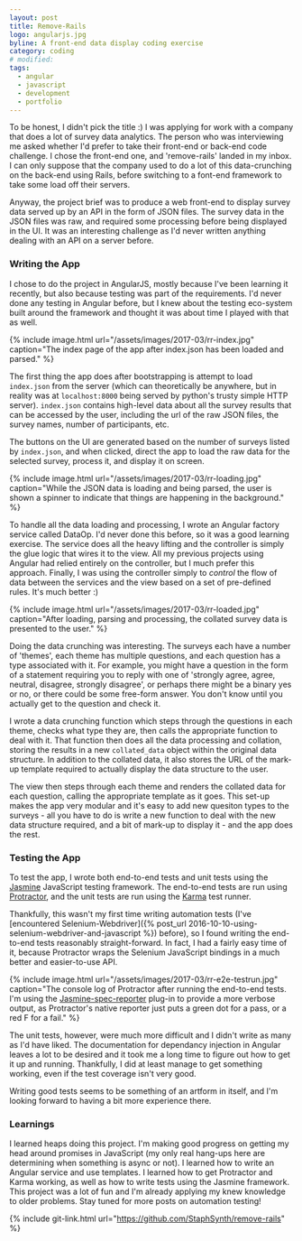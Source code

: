 ```yaml
---
layout: post
title: Remove-Rails
logo: angularjs.jpg
byline: A front-end data display coding exercise
category: coding
# modified:
tags:
  - angular
  - javascript
  - development
  - portfolio
---
```


To be honest, I didn't pick the title :) I was applying for work with a company that does a lot of survey data analytics. The person who was interviewing me asked whether I'd prefer to take their front-end or back-end code challenge. I chose the front-end one, and 'remove-rails' landed in my inbox. I can only suppose that the company used to do a lot of this data-crunching on the back-end using Rails, before switching to a font-end framework to take some load off their servers.

Anyway, the project brief was to produce a web front-end to display survey data served up by an API in the form of JSON files. The survey data in the JSON files was raw, and required some processing before being displayed in the UI. It was an interesting challenge as I'd never written anything dealing with an API on a server before.

### Writing the App

I chose to do the project in AngularJS, mostly because I've been learning it recently, but also because testing was part of the requirements. I'd never done any testing in Angular before, but I knew about the testing eco-system built around the framework and thought it was about time I played with that as well.

{% include image.html url="/assets/images/2017-03/rr-index.jpg" caption="The index page of the app after index.json has been loaded and parsed." %}

The first thing the app does after bootstrapping is attempt to load `index.json` from the server (which can theoretically be anywhere, but in reality was at `localhost:8000` being served by python's trusty simple HTTP server). `index.json` contains high-level data about all the survey results that can be accessed by the user, including the url of the raw JSON files, the survey names, number of participants, etc.

The buttons on the UI are generated based on the number of surveys listed by `index.json`, and when clicked, direct the app to load the raw data for the selected survey, process it, and display it on screen.

{% include image.html url="/assets/images/2017-03/rr-loading.jpg" caption="While the JSON data is loading and being parsed, the user is shown a spinner to indicate that things are happening in the background." %}

To handle all the data loading and processing, I wrote an Angular factory service called DataOp. I'd never done this before, so it was a good learning exercise. The service does all the heavy lifting and the controller is simply the glue logic that wires it to the view. All my previous projects using Angular had relied entirely on the controller, but I much prefer this approach. Finally, I was using the controller simply to _control_ the flow of data between the services and the view based on a set of pre-defined rules. It's much better :)

{% include image.html url="/assets/images/2017-03/rr-loaded.jpg" caption="After loading, parsing and processing, the collated survey data is presented to the user." %}

Doing the data crunching was interesting. The surveys each have a number of 'themes', each theme has multiple questions, and each question has a type associated with it. For example, you might have a question in the form of a statement requiring you to reply with one of 'strongly agree, agree, neutral, disagree, strongly disagree', or perhaps there might be a binary yes or no, or there could be some free-form answer. You don't know until you actually get to the question and check it.

I wrote a data crunching function which steps through the questions in each theme, checks what type they are, then calls the appropriate function to deal with it. That function then does all the data processing and collation, storing the results in a new `collated_data` object within the original data structure. In addition to the collated data, it also stores the URL of the mark-up template required to actually display the data structure to the user.

The view then steps through each theme and renders the collated data for each question, calling the appropriate template as it goes. This set-up makes the app very modular and it's easy to add new quesiton types to the surveys - all you have to do is write a new function to deal with the new data structure required, and a bit of mark-up to display it - and the app does the rest.

### Testing the App

To test the app, I wrote both end-to-end tests and unit tests using the [Jasmine](https://jasmine.github.io/) JavaScript testing framework. The end-to-end tests are run using [Protractor](http://www.protractortest.org/#/), and the unit tests are run using the [Karma](https://karma-runner.github.io/1.0/index.html) test runner.

Thankfully, this wasn't my first time writing automation tests (I've [encountered Selenium-Webdriver]({% post_url 2016-10-10-using-selenium-webdriver-and-javascript %}) before), so I found writing the end-to-end tests reasonably straight-forward. In fact, I had a fairly easy time of it, because Protractor wraps the Selenium JavaScript bindings in a much better and easier-to-use API.

{% include image.html url="/assets/images/2017-03/rr-e2e-testrun.jpg" caption="The console log of Protractor after running the end-to-end tests. I'm using the <a href='https://github.com/bcaudan/jasmine-spec-reporter' target='_blank'>Jasmine-spec-reporter</a> plug-in to provide a more verbose output, as Protractor's native reporter just puts a green dot for a pass, or a red F for a fail." %}

The unit tests, however, were much more difficult and I didn't write as many as I'd have liked. The documentation for dependancy injection in Angular leaves a lot to be desired and it took me a long time to figure out how to get it up and running. Thankfully, I did at least manage to get something working, even if the test coverage isn't very good.

Writing good tests seems to be something of an artform in itself, and I'm looking forward to having a bit more experience there.

### Learnings

I learned heaps doing this project. I'm making good progress on getting my head around promises in JavaScript (my only real hang-ups here are determining when something is async or not). I learned how to write an Angular service and use templates. I learned how to get Protractor and Karma working, as well as how to write tests using the Jasmine framework. This project was a lot of fun and I'm already applying my knew knowledge to older problems. Stay tuned for more posts on automation testing!

{% include git-link.html url="https://github.com/StaphSynth/remove-rails" %}
